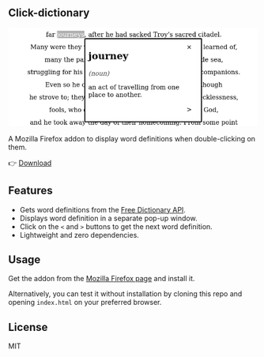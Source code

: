 ## Click-dictionary

![banner](img/click-dictionary.png)

A Mozilla Firefox addon to display word definitions when double-clicking on them.

:point_right: [Download](https://addons.mozilla.org/en-US/firefox/addon/click-dictionary2/)

## Features

- Gets word definitions from the [Free Dictionary API](https://dictionaryapi.dev/).
- Displays word definition in a separate pop-up window.
- Click on the `<` and `>` buttons to get the next word definition.
- Lightweight and zero dependencies.

## Usage

Get the addon from the [Mozilla Firefox page](https://addons.mozilla.org/en-US/firefox/addon/click-dictionary2/) and install it.

Alternatively, you can test it without installation by cloning this repo and opening `index.html` on your preferred browser.

## License

MIT
